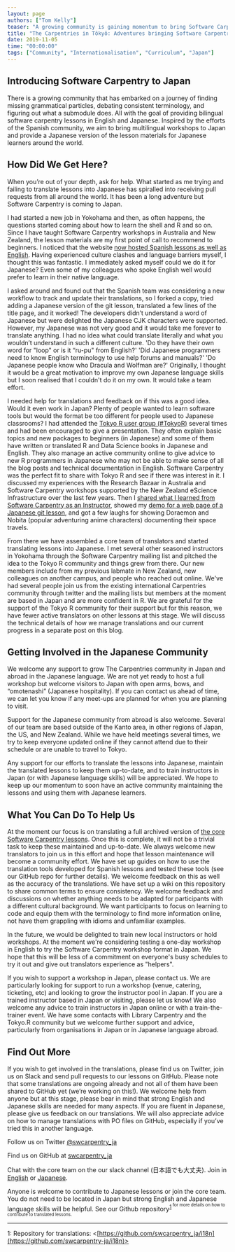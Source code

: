 ```yaml
---
layout: page
authors: ["Tom Kelly"] 
teaser: "A growing community is gaining momentum to bring Software Carpentry to Japan"
title: "The Carpentries in Tōkyō: Adventures bringing Software Carpentry to Japan"
date: 2019-11-05 
time: "00:00:00" 
tags: ["Community", "Internationalisation", "Curriculum", "Japan"]
---
```


## Introducing Software Carpentry to Japan

There is a growing community that has embarked on a journey of finding missing grammatical particles, debating consistent 
terminology, and figuring out what a submodule does. All with the goal of providing bilingual software carpentry lessons in 
English and Japanese. Inspired by the efforts of the Spanish community, we aim to bring multilingual workshops to Japan and 
provide a Japanese version of the lesson materials for Japanese learners around the world.

## How Did We Get Here?

When you’re out of your depth, ask for help. What started as me trying and failing to translate lessons into Japanese has 
spiralled into receiving pull requests from all around the world. It has been a long adventure but Software Carpentry is coming to Japan.

I had started a new job in Yokohama and then, as often happens, the questions started coming about how to learn the shell and R 
and so on. Since I have taught Software Carpentry workshops in Australia and New Zealand, the lesson materials are my first point 
of call to recommend to beginners. I noticed that the website [now hosted Spanish lessons as well as English](https://software-carpentry.org/lessons/). Having experienced 
culture clashes and language barriers myself, I thought this was fantastic. I immediately asked myself could we do it for 
Japanese? Even some of my colleagues who spoke English well would prefer to learn in their native language.

I asked around and found out that the Spanish team was considering a new workflow to track and update their translations, so I 
forked a copy, tried adding a Japanese version of the git lesson, translated a few lines of the title page, and it worked! The 
developers didn’t understand a word of Japanese but were delighted the Japanese CJK characters were supported. However, my 
Japanese was not very good and it would take me forever to translate anything. I had no idea what could translate literally and what you wouldn’t understand in such a different culture. 'Do they have their own word for "loop" or is it “ru-pu" from English?' 'Did Japanese programmers need to know English terminology to use help forums and manuals?' 'Do Japanese people know who Dracula and Wolfman are?' Originally, I thought it would be a great motivation to improve my own Japanese language skills but I soon realised that I couldn't do it on my own. It would take a team effort.

I needed help for translations and feedback on if this was a good idea. Would it even work in Japan? Plenty of people wanted to 
learn software tools but would the format be too different for people used to Japanese classrooms? I had attended the [Tokyo R 
user group (\#TokyoR)](https://tokyor.connpass.com) several times and had been encouraged to give a presentation. They often explain basic topics and new 
packages to beginners (in Japanese) and some of them have written or translated R and Data Science books in Japanese and 
English. They also manage an active community online to give advice to new R programmers in Japanese who may not be able to 
make sense of all the blog posts and technical documentation in English. Software Carpentry was the perfect fit to share with 
Tokyo R and see if there was interest in it. I discussed my experiences with the Research Bazaar in Australia and Software 
Carpentry workshops supported by the New Zealand eScience Infrastructure over the last few years. Then I [shared what I learned 
from Software Carpentry as an Instructor](https://twitter.com/tomkXY/status/1017677777158328320), showed my [demo for a web page of a Japanese git lesson](https://twitter.com/orchid00/status/1055784182205595648), and got a few laughs for 
showing Doraemon and Nobita (popular adventuring anime characters) documenting their space travels.

From there we have assembled a core team of translators and started translating lessons into Japanese. I met several other 
seasoned instructors in Yokohama through the Software Carpentry mailing list and pitched the idea to the Tokyo R community and 
things grew from there. Our new members include from my previous labmate in New Zealand, new colleagues on another campus, and 
people who reached out online. We've had several people join us from the existing international Carpentries community through 
twitter and the mailing lists but members at the moment are based in Japan and are more confident in R. We are grateful for the 
support of the Tokyo R community for their support but for this reason, we have fewer active translators on other lessons at 
this stage. We will discuss the technical details of how we manage translations and our current progress in a separate 
post on this blog.

## Getting Involved in the Japanese Community

We welcome any support to grow The Carpentries community in Japan and abroad in the Japanese language. We are not yet ready to 
host a full workshop but welcome visitors to Japan with open arms, bows, and “omotenashi” (Japanese hospitality). If you can 
contact us ahead of time, we can let you know if any meet-ups are planned for when you are planning to visit.

Support for the Japanese community from abroad is also welcome. Several of our team are based outside of the Kanto area, in 
other regions of Japan, the US, and New Zealand. While we have held meetings several times, we try to keep everyone updated 
online if they cannot attend due to their schedule or are unable to travel to Tokyo.

Any support for our efforts to translate the lessons into Japanese, maintain the translated lessons to keep them up-to-date, 
and to train instructors in Japan (or with Japanese language skills) will be appreciated. We hope to keep up our momentum to 
soon have an active community maintaining the lessons and using them with Japanese learners.

## What You Can Do To Help Us

At the moment our focus is on translating a full archived version of [the core Software Carpentry lessons](https://software-carpentry.org/lessons/). Once this is 
complete, it will not be a trivial task to keep these maintained and up-to-date. We always welcome new translators to join us 
in this effort and hope that lesson maintenance will become a community effort. We have set up guides on how to use the 
translation tools developed for Spanish lessons and tested these tools (see our GitHub repo for further details). We welcome 
feedback on this as well as the accuracy of the translations. We have set up a wiki on this repository to share common terms to 
ensure consistency. We welcome feedback and discussions on whether anything needs to be adapted for participants with a 
different cultural background. We want participants to focus on learning to code and equip them with the terminology to find 
more information online, not have them grappling with idioms and unfamiliar examples.

In the future, we would be delighted to train new local instructors or hold workshops. At the moment we're considering testing 
a one-day workshop in English to try the Software Carpentry workshop format in Japan. We hope that this will be less of a 
commitment on everyone's busy schedules to try it out and give out translators experience as "helpers".

If you wish to support a workshop in Japan, please contact us. We are particularly looking for support to run a workshop (venue, 
catering, ticketing, etc) and looking to grow the instructor pool in Japan. If you are a trained instructor based in Japan or 
visiting, please let us know! We also welcome any advice to train instructors in Japan online or with a train-the-trainer 
event. We have some contacts with Library Carpentry and the Tokyo.R community but we welcome further support and advice, 
particularly from organisations in Japan or in Japanese language abroad.

## Find Out More

If you wish to get involved in the translations, please find us on Twitter, join us on Slack and send pull requests to our 
lessons on GitHub. Please note that some translations are ongoing already and not all of them have been shared to GitHub yet 
(we’re working on this!). We welcome help from anyone but at this stage, please bear in mind that strong English and Japanese 
skills are needed for many aspects. If you are fluent in Japanese, please give us feedback on our translations. We will also 
appreciate advice on how to manage translations with PO files on GitHub, especially if you’ve tried this in another language.

Follow us on Twitter [@swcarpentry_ja](twitter.com/swcarpentry_ja)<br>

Find us on GitHub at [swcarpentry_ja](https://github.com/swcarpentry-ja)<br>

Chat with the core team on the our slack channel (日本語でも大丈夫).
Join in [English](https://carpentries-jp-en.herokuapp.com/) or [Japanese](https://carpentries-ja.herokuapp.com/).

Anyone is welcome to contribute to Japanese lessons or join the core team. You do not need to be located in Japan but strong English and Japanese language skills will be helpful. See our Github repository<sup>[1](#i18n)<sup> for more details on how to contribute to translated lessons.

---
<a name="i18n">1</a>: Repository for translations: <[https://github.com/swcarpentry_ja/i18n](https://github.com/swcarpentry-ja/i18n)><br>




